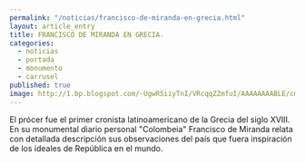 ```yaml
---
permalink: "/noticias/francisco-de-miranda-en-grecia.html"
layout: article_entry
title: FRANCISCO DE MIRANDA EN GRECIA.
categories: 
  - noticias
  - portada
  - monumento
  - carrusel
published: true
image: http://1.bp.blogspot.com/-UgwR5iiyTnI/VRcqqZZmfuI/AAAAAAAABLE/cme0rHpfsHM/s1600/Miranda.png
---
```


El prócer fue el primer cronista latinoamericano de la Grecia del siglo XVIII. En su monumental diario personal "Colombeia" Francisco de Miranda relata con detallada descripción sus observaciones del país que fuera inspiración de los ideales de República en el mundo.
